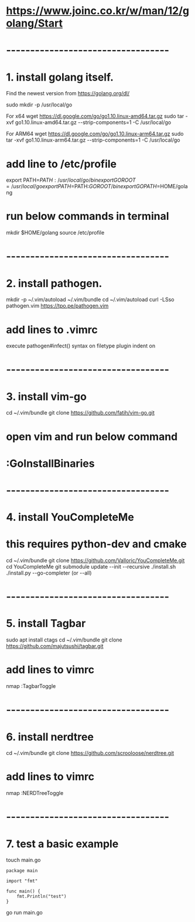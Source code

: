 # https://www.joinc.co.kr/w/man/12/golang/Start

# ----------------------------------
# 1. install golang itself.
Find the newest version from https://golang.org/dl/ 

sudo mkdir -p /usr/local/go

For x64
wget https://dl.google.com/go/go1.10.linux-amd64.tar.gz
sudo tar -xvf go1.10.linux-amd64.tar.gz --strip-components=1 -C /usr/local/go  

For ARM64
wget https://dl.google.com/go/go1.10.linux-arm64.tar.gz
sudo tar -xvf go1.10.linux-arm64.tar.gz --strip-components=1 -C /usr/local/go  

# add line to /etc/profile
export PATH=$PATH:/usr/local/go/bin  
export GOROOT=/usr/local/go  
export PATH=$PATH:$GOROOT/bin
export GOPATH=$HOME/golang  

# run below commands in terminal
mkdir $HOME/golang
source /etc/profile

# ----------------------------------
# 2. install pathogen.
mkdir -p ~/.vim/autoload ~/.vim/bundle
cd ~/.vim/autoload
curl -LSso pathogen.vim https://tpo.pe/pathogen.vim

# add lines to .vimrc
execute pathogen#infect()
syntax on
filetype plugin indent on

# ----------------------------------
# 3. install vim-go
cd ~/.vim/bundle
git clone https://github.com/fatih/vim-go.git

# open vim and run below command
# :GoInstallBinaries

# ----------------------------------
# 4. install YouCompleteMe
# this requires python-dev and cmake
cd ~/.vim/bundle
git clone https://github.com/Valloric/YouCompleteMe.git
cd YouCompleteMe
git submodule update --init --recursive
./install.sh
./install.py --go-completer (or --all)

# ----------------------------------
# 5. install Tagbar
sudo apt install ctags
cd ~/.vim/bundle
git clone https://github.com/majutsushi/tagbar.git

# add lines to vimrc
nmap <C-t> :TagbarToggle<CR>

# ----------------------------------
# 6. install nerdtree
cd ~/.vim/bundle
git clone https://github.com/scrooloose/nerdtree.git

# add lines to vimrc
nmap <C-n> :NERDTreeToggle<CR>


# ----------------------------------
# 7. test a basic example

touch main.go

```
package main

import "fmt"

func main() {
    fmt.Println("test")
}
```
go run main.go

